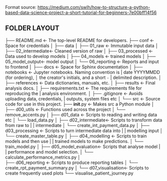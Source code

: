 Format source: https://medium.com/swlh/how-to-structure-a-python-based-data-science-project-a-short-tutorial-for-beginners-7e00bff14f56

## FOLDER LAYOUT
├── README.md          <- The top-level README for developers.
├── conf               <- Space for credentials
│
├── data
│   ├── 01_raw         <- Immutable input data
│   ├── 02_intermediate<- Cleaned version of raw
│   ├── 03_processed   <- Data used to develop models
│   ├── 04_models      <- trained models
│   ├── 05_model_output<- model output
│   └── 06_reporting   <- Reports and input to frontend
│
├── docs               <- Space for Sphinx documentation
│
├── notebooks          <- Jupyter notebooks. Naming convention is
|                         date YYYYMMDD (for ordering),
│                         the creator's initials, and a short `-` 
|                         delimited description.
│
├── references         <- Data dictionaries, manuals, etc. 
│
├── results            <- Final analysis docs.
│
├── requirements.txt   <- The requirements file for reproducing the 
|                         analysis environment.
│
├── .gitignore         <- Avoids uploading data, credentials, 
|                         outputs, system files etc
│
└── src                <- Source code for use in this project.
    ├── __init__.py    <- Makes src a Python module
    │
    ├── d00_utils      <- Functions used across the project
    │   └── remove_accents.py
    │
    ├── d01_data       <- Scripts to reading and writing data etc
    │   └── load_data.py
    │
    ├── d02_intermediate<- Scripts to transform data from raw to 
    |   |                  intermediate
    │   └── create_int_payment_data.py
    │
    ├── d03_processing <- Scripts to turn intermediate data into 
    |   |                 modelling input
    │   └── create_master_table.py
    │
    ├── d04_modelling  <- Scripts to train models and then use 
    |   |                  trained models to make predictions. 
    │   └── train_model.py
    │
    ├── d05_model_evaluation<- Scripts that analyse model 
    |   |                      performance and model selection.
    │   └── calculate_performance_metrics.py
    │    
    ├── d06_reporting  <- Scripts to produce reporting tables
    │   └── create_rpt_payment_summary.py
    │
    └── d07_visualisation<- Scripts to create frequently used plots
        └── visualise_patient_journey.py